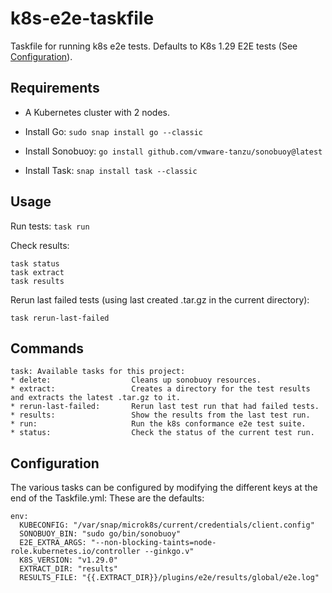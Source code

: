 # k8s-e2e-taskfile
Taskfile for running k8s e2e tests. Defaults to K8s 1.29 E2E tests (See [Configuration](#configuration)).

## Requirements
* A Kubernetes cluster with 2 nodes.

* Install Go: `sudo snap install go --classic`

* Install Sonobuoy: `go install github.com/vmware-tanzu/sonobuoy@latest`

* Install Task: `snap install task --classic`

## Usage

Run tests: `task run`

Check results:
```
task status
task extract
task results
```

Rerun last failed tests (using last created .tar.gz in the current directory):
```
task rerun-last-failed
```

## Commands
```
task: Available tasks for this project:
* delete:                  Cleans up sonobuoy resources.
* extract:                 Creates a directory for the test results and extracts the latest .tar.gz to it.
* rerun-last-failed:       Rerun last test run that had failed tests.
* results:                 Show the results from the last test run.
* run:                     Run the k8s conformance e2e test suite.
* status:                  Check the status of the current test run.
```

## Configuration
The various tasks can be configured by modifying the different keys at the end of the Taskfile.yml:
These are the defaults:
```
env:
  KUBECONFIG: "/var/snap/microk8s/current/credentials/client.config"
  SONOBUOY_BIN: "sudo go/bin/sonobuoy"
  E2E_EXTRA_ARGS: "--non-blocking-taints=node-role.kubernetes.io/controller --ginkgo.v"
  K8S_VERSION: "v1.29.0"
  EXTRACT_DIR: "results"
  RESULTS_FILE: "{{.EXTRACT_DIR}}/plugins/e2e/results/global/e2e.log"
```

